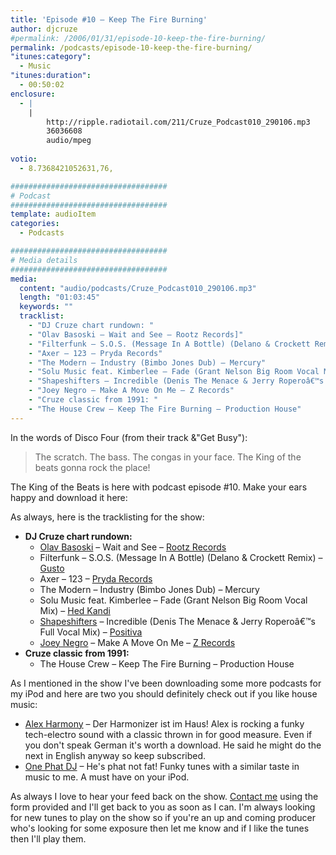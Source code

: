 ```yaml
---
title: 'Episode #10 – Keep The Fire Burning'
author: djcruze
#permalink: /2006/01/31/episode-10-keep-the-fire-burning/
permalink: /podcasts/episode-10-keep-the-fire-burning/
"itunes:category":
  - Music
"itunes:duration":
  - 00:50:02
enclosure:
  - |
    |
        http://ripple.radiotail.com/211/Cruze_Podcast010_290106.mp3
        36036608
        audio/mpeg
        
votio:
  - 8.7368421052631,76,

###################################
# Podcast
###################################
template: audioItem
categories:
  - Podcasts

###################################
# Media details
###################################
media:
  content: "audio/podcasts/Cruze_Podcast010_290106.mp3"
  length: "01:03:45"
  keywords: ""
  tracklist:
    - "DJ Cruze chart rundown: "
    - "Olav Basoski – Wait and See – Rootz Records]"
    - "Filterfunk – S.O.S. (Message In A Bottle) (Delano & Crockett Remix) – Gusto"
    - "Axer – 123 – Pryda Records"
    - "The Modern – Industry (Bimbo Jones Dub) – Mercury"
    - "Solu Music feat. Kimberlee – Fade (Grant Nelson Big Room Vocal Mix) – Hed Kandi"
    - "Shapeshifters – Incredible (Denis The Menace & Jerry Roperoâ€™s Full Vocal Mix) – Positiva"
    - "Joey Negro – Make A Move On Me – Z Records"
    - "Cruze classic from 1991: "
    - "The House Crew – Keep The Fire Burning – Production House"
---
```

In the words of Disco Four (from their track &"Get Busy"):

> The scratch. The bass. The congas in your face. The King of the beats gonna rock the place!

The King of the Beats is here with podcast episode #10. Make your ears happy and download it here:

As always, here is the tracklisting for the show:

  * **DJ Cruze chart rundown:** 
      * [Olav Basoski][3] – Wait and See – [Rootz Records][4]
      * Filterfunk – S.O.S. (Message In A Bottle) (Delano & Crockett Remix) – [Gusto][5]
      * Axer – 123 – [Pryda Records][6]
      * The Modern – Industry (Bimbo Jones Dub) – Mercury
      * Solu Music feat. Kimberlee – Fade (Grant Nelson Big Room Vocal Mix) – [Hed Kandi][7]
      * [Shapeshifters][8] – Incredible (Denis The Menace & Jerry Roperoâ€™s Full Vocal Mix) – [Positiva][9]
      * [Joey Negro][10] – Make A Move On Me – [Z Records][11]
  * **Cruze classic from 1991:** 
      * The House Crew – Keep The Fire Burning – Production House

As I mentioned in the show I've been downloading some more podcasts for my iPod and here are two you should definitely check out if you like house music:

  * [Alex Harmony][12] – Der Harmonizer ist im Haus! Alex is rocking a funky tech-electro sound with a classic thrown in for good measure. Even if you don't speak German it's worth a download. He said he might do the next in English anyway so keep subscribed.
  * [One Phat DJ][13] – He's phat not fat! Funky tunes with a similar taste in music to me. A must have on your iPod.

As always I love to hear your feed back on the show. [Contact me][14] using the form provided and I'll get back to you as soon as I can. I'm always looking for new tunes to play on the show so if you're an up and coming producer who's looking for some exposure then let me know and if I like the tunes then I'll play them.

 [1]: http://ripple.radiotail.com/211/Cruze_Podcast010_290106.mp3
 [2]: http://www.djcruze.co.uk/cms/podcasts/feed/rss2
 [3]: http://www.olavbasoski.nl/
 [4]: http://www.rootzrecords.nl/
 [5]: http://www.gutrecords.com/
 [6]: http://www.pryda.net/
 [7]: http://www.hedkandi.com/
 [8]: http://www.nocturnalgroove.co.uk/
 [9]: http://www.positivarecords.com/
 [10]: http://www.joeynegro.com/
 [11]: http://www.zrecords.ltd.uk/
 [12]: http://www.alex-harmony.de/
 [13]: http://www.simonjobling.com/
 [14]: http://www.djcruze.co.uk/cms/contact/